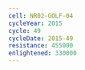 ```yaml
---
cell: NR02-GOLF-04
cycleYear: 2015
cycle: 49
cycleDate: 2015-49
resistance: 455000
enlightened: 330000
---
```

